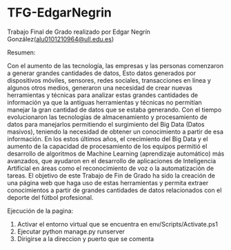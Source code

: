 # TFG-EdgarNegrin

Trabajo Final de Grado realizado por Edgar Negrín González(alu0101210964@ull.edu.es)

Resumen:

Con el aumento de las tecnología, las empresas y las personas comenzaron a
generar grandes cantidades de datos, Esto datos generados por dispositivos móviles,
sensores, redes sociales, transacciones en línea y algunos otros medios, generaron una
necesidad de crear nuevas herramientas y técnicas para analizar estas grandes
cantidades de información ya que la antiguas herramientas y técnicas no permitían
manejar la gran cantidad de datos que se estaba generando. Con el tiempo evolucionaron
las tecnologías de almacenamiento y procesamiento de datos para manejarlos
permitiendo el surgimiento del Big Data (Datos masivos), teniendo la necesidad de
obtener un conocimiento a partir de esa información.
En los estos últimos años, el crecimiento del Big Data y el aumento de la capacidad
de procesamiento de los equipos permitió el desarrollo de algoritmos de Machine Learning
(aprendizaje automático) más avanzados, que ayudaron en el desarrollo de aplicaciones
de Inteligencia Artificial en áreas como el reconocimiento de voz o la automatización de
tareas.
El objetivo de este Trabajo de Fin de Grado ha sido la creación de una página web
que haga uso de estas herramientas y permita extraer conocimientos a partir de grandes
cantidades de datos relacionados con el deporte del fútbol profesional.


Ejecución de la pagina:

1. Activar el entorno virtual que se encuentra en env/Scripts/Activate.ps1
2. Ejecutar python manage.py runserver
3. Dirigirse a la direccion y puerto que se comenta
